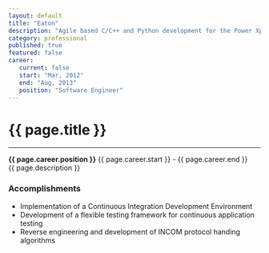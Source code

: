 ```yaml
---
layout: default
title: "Eaton"
description: "Agile based C/C++ and Python development for the Power Xpert Gateway Toolkit"  
category: professional
published: true
featured: false
career:
   current: false
   start: "Mar, 2012"
   end: "Aug, 2013"
   position: "Software Engineer"
---
```


# {{ page.title }}
---
**{{ page.career.position }}**  {{ page.career.start }} - {{ page.career.end }}  
{{ page.description }}
### Accomplishments
* Implementation of a Continuous Integration Development Environment
* Development of a flexible testing framework for continuous application testing
* Reverse engineering and development of INCOM protocol handing algorithms
